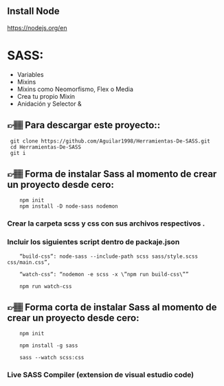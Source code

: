 ## Install Node

https://nodejs.org/en

# SASS:

- Variables
- Mixins
- Mixins como Neomorfismo, Flex o Media
- Crea tu propio Mixin
- Anidación y Selector &

## 👉🏽 Para descargar este proyecto::

```
 git clone https://github.com/Aguilar1998/Herramientas-De-SASS.git
 cd Herramientas-De-SASS
 git i

```

## 👉🏽 Forma de instalar Sass al momento de crear un proyecto desde cero:

```
    npm init
    npm install -D node-sass nodemon
```

### Crear la carpeta scss y css con sus archivos respectivos .

### Incluir los siguientes script dentro de packaje.json

```
    “build-css“: node-sass --include-path scss sass/style.scss css/main.css”,

    “watch-css“: “nodemon -e scss -x \”npm run build-css\””
```

```
    npm run watch-css
```

## 👉🏽 Forma corta de instalar Sass al momento de crear un proyecto desde cero:

```
    npm init

    npm install -g sass

    sass --watch scss:css
```

### Live SASS Compiler (extension de visual estudio code)
